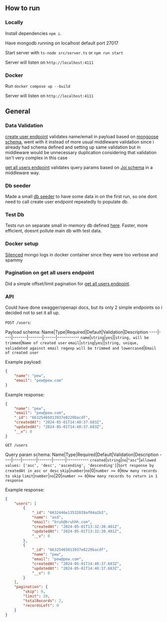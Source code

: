 ## How to run

### Locally

Install dependencies `npm i`.

Have mongodb running on localhost default port 27017

Start server with `ts-node src/server.ts` or `npm run start`

Server will listen on `http://localhost:4111`

### Docker

Run `docker compose up --build`

Server will listen on `http://localhost:4111`

## General

### Data Validation

[create user endpoint](./src/controller/createUser.ts) validates name/email in payload based on [mongoose schema](./src/model/User.ts#L7), went with it instead of more usual middleware validation since i already had schema defined and setting up same validation but in middleware would be unnecessary duplication considering that validation isn't very complex in this case

[get all users endpoint](./src/controller/getAllUsers.ts) validates query params based on [Joi schema](./src/validationSchema.ts) in a middleware way.

### Db seeder

Made a small [db seeder](./src/model/seedDb.ts) to have some data in on the first run, so one dont need to call create user endpoint repeatedly to populate db.

### Test Db

Tests run on separate small in-memory db defined [here](./test/db.ts). Faster, more efficient, doesnt pollute main db with test data.

### Docker setup

[Silenced](./compose.yaml#L6) mongo logs in docker container since they were too verbose and spammy

### Pagination on get all users endpoint

Did a simple offset/limit pagination for [get all users endpoint](./src/controller/getAllUsers.ts).

### API

Could have done swagger/openapi docs, but its only 2 simple endpoints so i decided not to set it all up.

`POST /users`:

Payload schema:
Name|Type|Required|Default|Validation|Description
----|----|-------|-------|------|-----------
`name`|`string`|`yes`||`string, will be trimmed`|`Name of created user`
`email`|`string`|`yes`||`string, unique, valiadated against email regexp will be trimmed and lowercased`|`Email of created user`

Example payload: 
```json
{
	"name": "pew",
	"email": "pew@pew.com"
}
```

Example response:
```json
{
	"name": "pew",
	"email": "pew@pew.com",
	"_id": "66325465813937e8229bacdf",
	"createdAt": "2024-05-01T14:40:37.683Z",
	"updatedAt": "2024-05-01T14:40:37.683Z",
	"__v": 0
}
```

`GET /users`

Query param schema:
Name|Type|Required|Default|Validation|Description
----|----|-------|-------|------|-----------
`created`|`string`|`no`|`"asc"`|`allowed values: ['asc', 'desc', 'ascending', 'descending']`|`Sort response by createdAt in asc or desc`
`skip`|`number`|`no`|0|`number >= 0`|`How many records to skip`
`limit`|`number`|`no`|20|`number >= 0`|`How many records to return in 1 response`

Example response:

```json
{
	"users": [
		{
			"_id": "6632446e13532019af04a2b3",
			"name": "asd",
			"email": "bruh@bruhhh.com",
			"createdAt": "2024-05-01T13:32:30.401Z",
			"updatedAt": "2024-05-01T13:32:30.401Z",
			"__v": 0
		},
		{
			"_id": "66325465813937e8229bacdf",
			"name": "pew",
			"email": "pew@pew.com",
			"createdAt": "2024-05-01T14:40:37.683Z",
			"updatedAt": "2024-05-01T14:40:37.683Z",
			"__v": 0
		}
	],
	"pagination": {
		"skip": 0,
		"limit": 20,
		"totalRecords": 2,
		"recordsLeft": 0
	}
}
```